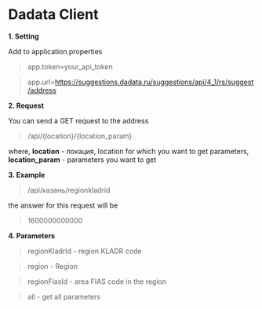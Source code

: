 # Dadata Client

**1. Setting**

 Add to application.properties
 
 > app.token=your_api_token
 
 > app.url=https://suggestions.dadata.ru/suggestions/api/4_1/rs/suggest/address

**2. Request**

  You can send a GET request to the address
  
  > /api/{location}/{location_param}
  
  where, **location** - локация, location for which you want to get parameters, **location_param** - parameters you want to get  
  
  **3. Example**
  
  > /api/казань/regionkladrid
  
  the answer for this request will be
  
  > 1600000000000
  
  **4. Parameters**
  
  > regionKladrId - region KLADR code
  
  > region - Region
  
  > regionFiasId - area FIAS code in the region
  
  > all - get all parameters 
  
